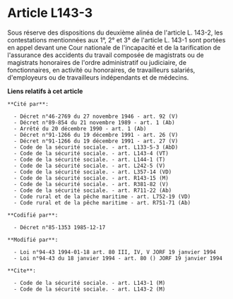# Article L143-3

Sous réserve des dispositions du deuxième alinéa de l'article L. 143-2, les contestations mentionnées aux 1°, 2° et 3° de
l'article L. 143-1 sont portées en appel devant une Cour nationale de l'incapacité et de la tarification de l'assurance des
accidents du travail composée de magistrats ou de magistrats honoraires de l'ordre administratif ou judiciaire, de
fonctionnaires, en activité ou honoraires, de travailleurs salariés, d'employeurs ou de travailleurs indépendants et de
médecins.

**Liens relatifs à cet article**

	**Cité par**:

	  - Décret n°46-2769 du 27 novembre 1946 - art. 92 (V)
	  - Décret n°89-854 du 21 novembre 1989 - art. 1 (Ab)
	  - Arrêté du 20 décembre 1990 - art. 1 (Ab)
	  - Décret n°91-1266 du 19 décembre 1991 - art. 26 (V)
	  - Décret n°91-1266 du 19 décembre 1991 - art. 27 (V)
	  - Code de la sécurité sociale. - art. L133-5-3 (AbD)
	  - Code de la sécurité sociale. - art. L143-4 (VT)
	  - Code de la sécurité sociale. - art. L144-1 (T)
	  - Code de la sécurité sociale. - art. L242-5 (V)
	  - Code de la sécurité sociale. - art. L357-14 (VD)
	  - Code de la sécurité sociale. - art. R143-15 (M)
	  - Code de la sécurité sociale. - art. R381-82 (V)
	  - Code de la sécurité sociale. - art. R711-22 (Ab)
	  - Code rural et de la pêche maritime - art. L752-19 (VD)
	  - Code rural et de la pêche maritime - art. R751-71 (Ab)

	**Codifié par**:

	  - Décret n°85-1353 1985-12-17

	**Modifié par**:

	  - Loi n°94-43 1994-01-18 art. 80 III, IV, V JORF 19 janvier 1994
	  - Loi n°94-43 du 18 janvier 1994 - art. 80 () JORF 19 janvier 1994

	**Cite**:

	  - Code de la sécurité sociale. - art. L143-1 (M)
	  - Code de la sécurité sociale. - art. L143-2 (M)
